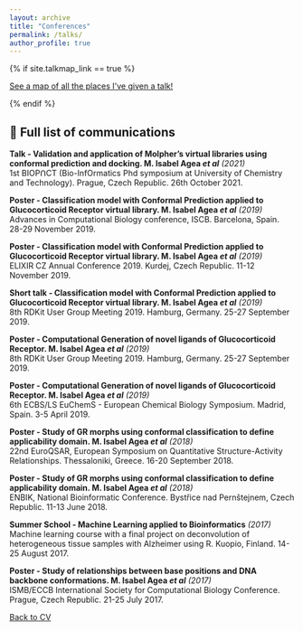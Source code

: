 ```yaml
---
layout: archive
title: "Conferences"
permalink: /talks/
author_profile: true
---
```


{% if site.talkmap_link == true %}

<p style="text-decoration:underline;"><a href="/talkmap.html">See a map of all the places I've given a talk!</a></p>

{% endif %}


## 🎤 Full list of communications

**Talk - Validation and application of Molpher’s virtual libraries using conformal prediction and docking. M. Isabel Agea _et al_** _(2021)_ <br>
1st BIOPꓵCT (Bio-InfOrmatics Phd symposium at University of Chemistry and Technology). Prague, Czech Republic. 26th October 2021.

**Poster - Classification model with Conformal Prediction applied to Glucocorticoid Receptor virtual library. M. Isabel Agea _et al_** _(2019)_ <br>
Advances in Computational Biology conference, ISCB. Barcelona, Spain. 28-29 November 2019. <br>

**Poster - Classification model with Conformal Prediction applied to Glucocorticoid Receptor virtual library. M. Isabel Agea _et al_** _(2019)_ <br>
ELIXIR CZ Annual Conference 2019. Kurdej, Czech Republic. 11-12 November 2019. <br>

**Short talk - Classification model with Conformal Prediction applied to Glucocorticoid Receptor virtual library. M. Isabel Agea _et al_** _(2019)_ <br>
8th RDKit User Group Meeting 2019. Hamburg, Germany. 25-27 September 2019. <br>

**Poster - Computational Generation of novel ligands of Glucocorticoid Receptor. M. Isabel Agea _et al_** _(2019)_ <br>
8th RDKit User Group Meeting 2019. Hamburg, Germany. 25-27 September 2019. <br>

**Poster - Computational Generation of novel ligands of Glucocorticoid Receptor. M. Isabel Agea _et al_** _(2019)_ <br>
6th ECBS/LS EuChemS - European Chemical Biology Symposium. Madrid, Spain. 3-5 April 2019. <br>

**Poster - Study of GR morphs using conformal classification to define applicability domain. M. Isabel Agea _et al_** _(2018)_ <br>
22nd EuroQSAR, European Symposium on Quantitative Structure-Activity Relationships. Thessaloniki, Greece. 16-20 September 2018. <br>

**Poster - Study of GR morphs using conformal classification to define applicability domain. M. Isabel Agea _et al_** _(2018)_ <br>
ENBIK, National Bioinformatic Conference. Bystřice nad Pernštejnem, Czech Republic. 11-13 June 2018. <br>

**Summer School - Machine Learning applied to Bioinformatics** _(2017)_ <br>
Machine learning course with a final project on deconvolution of heterogeneous tissue samples with Alzheimer using R. Kuopio, Finland. 14-25 August 2017. <br>

**Poster - Study of relationships between base positions and DNA backbone conformations. M. Isabel Agea _et al_** _(2017)_ <br>
ISMB/ECCB International Society for Computational Biology Conference. Prague, Czech Republic. 21-25 July 2017. <br>


 <a href="https://iagea.github.io/cv/">Back to CV</a> 
